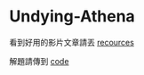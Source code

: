 # Undying-Athena
看到好用的影片文章請丟 [recources](https://github.com/Undying-Athena/resources)


解題請傳到 [code](https://github.com/Undying-Athena/code)
